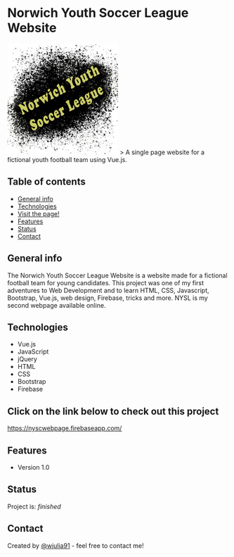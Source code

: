 # Norwich Youth Soccer League Website
<img src="./img/NYSL_logo_05.png" width="50%" height="50%">
> A single page website for a fictional youth football team using Vue.js. 
 

## Table of contents
* [General info](#general-info)
* [Technologies](#technologies)
* [Visit the page!](#Click-on-the-link-below-to-check-out-this-project)
* [Features](#features)
* [Status](#status)
* [Contact](#contact)

## General info
The Norwich Youth Soccer League Website is a website made for a fictional football team for young candidates. This project was one of my first adventures to Web Development and to learn HTML, CSS, Javascript, Bootstrap, Vue.js, web design, Firebase, tricks and more. NYSL is my second webpage available online.

## Technologies
* Vue.js
* JavaScript
* jQuery
* HTML
* CSS
* Bootstrap
* Firebase

## Click on the link below to check out this project
<a href="https://nyscwebpage.firebaseapp.com/">https://nyscwebpage.firebaseapp.com/</a>

## Features
* Version 1.0

## Status
Project is: _finished_

## Contact
Created by [@wjulia91](https://www.linkedin.com/in/wjulia91/) - feel free to contact me!

